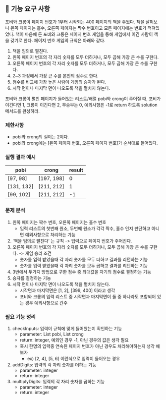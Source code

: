 ## 🚀 기능 요구 사항

포비와 크롱이 페이지 번호가 1부터 시작되는 400 페이지의 책을 주웠다. 책을 살펴보니 왼쪽 페이지는 홀수, 오른쪽 페이지는 짝수 번호이고 모든 페이지에는 번호가 적혀있었다. 책이 마음에 든 포비와 크롱은 페이지 번호 게임을 통해 게임에서 이긴 사람이 책을 갖기로 한다. 페이지 번호 게임의 규칙은 아래와 같다.

1. 책을 임의로 펼친다.
2. 왼쪽 페이지 번호의 각 자리 숫자를 모두 더하거나, 모두 곱해 가장 큰 수를 구한다.
3. 오른쪽 페이지 번호의 각 자리 숫자를 모두 더하거나, 모두 곱해 가장 큰 수를 구한다.
4. 2~3 과정에서 가장 큰 수를 본인의 점수로 한다.
5. 점수를 비교해 가장 높은 사람이 게임의 승자가 된다.
6. 시작 면이나 마지막 면이 나오도록 책을 펼치지 않는다.

포비와 크롱이 펼친 페이지가 들어있는 리스트/배열 pobi와 crong이 주어질 때, 포비가 이긴다면 1, 크롱이 이긴다면 2, 무승부는 0, 예외사항은 -1로 return 하도록 solution 메서드를 완성하라.

### 제한사항

- pobi와 crong의 길이는 2이다.
- pobi와 crong에는 [왼쪽 페이지 번호, 오른쪽 페이지 번호]가 순서대로 들어있다.

### 실행 결과 예시

| pobi | crong | result |
| --- | --- | --- |
| [97, 98] | [197, 198] | 0 |
| [131, 132] | [211, 212] | 1 |
| [99, 102] | [211, 212] | -1 |

### 문제 분석
1. 왼쪽 페이지는 짝수 번호, 오른쪽 페이지는 홀수 번호
   - 입력 리스트의 첫번째 원소, 두번쨰 원소가 각각 짝수, 홀수 인지 판단하고 아니면 예외사항으로 처리하는 기능
2. '책을 임의로 펼친다' 는 규칙 -> 입력으로 페이지 번호가 주어진다.
3. 오른쪽 페이지 번호의 각 자리 숫자를 모두 더하거나, 모두 곱해 가장 큰 수를 구한다. -> 게임 승리 조건
   - 숫자를 입력 받았을때 각 자리 숫자를 모두 더하고 결과를 리턴하는 기능
   - 숫자를 입력 받았을때 각 자리 숫자를 모두 곱하고 결과를 리턴하는 기능
4. 3번에서 두가지 방법으로 구한 점수 중 최대값을 자기의 점수로 결정하는 기능
5. 승자를 결정하는 기능
6. 시작 면이나 마지막 면이 나오도록 책을 펼치지 않는다.
   - 시작면과 마지막면은 [1, 2], [399, 400] 이라고 생각
   - 포비와 크롱의 입력 리스트 중 시작면과 마지막면이 둘 중 하나라도 포함되어 있는 경우 예외사항으로 간주

### 필요 기능 정리
1. checkInputs: 입력이 규칙에 맞게 들어왔는지 확인하는 기능
   - parameter: List<integer> pobi, List<integer> crong
   - return: integer, 예외인 경우 -1, 아닌 경우의 값은 생각 필요
   - 혹시 한명의 입력중 연속된 페이지 번호가 아닌 경우도 처리해야하는지 생각 해보자
     - ex) [2, 4], [5, 6] 이런식으로 입력이 들어오는 경우
2. addDigits: 입력의 각 자리 숫자를 더하는 기능
   - parameter: integer
   - return: integer
3. multiplyDigits: 입력의 각 자리 숫자를 곱하는 기능
   - parameter: integer
   - return: integer